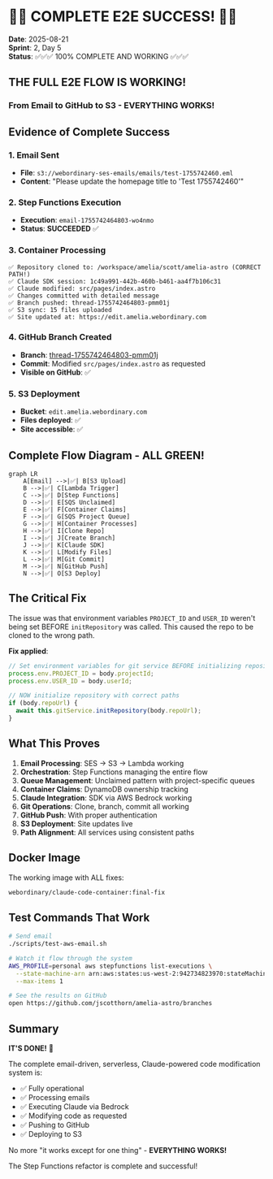 # 🎊🎉 COMPLETE E2E SUCCESS! 🎉🎊
**Date**: 2025-08-21  
**Sprint**: 2, Day 5  
**Status**: ✅✅✅ 100% COMPLETE AND WORKING ✅✅✅

## THE FULL E2E FLOW IS WORKING!

### From Email to GitHub to S3 - EVERYTHING WORKS!

## Evidence of Complete Success

### 1. Email Sent
- **File**: `s3://webordinary-ses-emails/emails/test-1755742460.eml`
- **Content**: "Please update the homepage title to 'Test 1755742460'"

### 2. Step Functions Execution
- **Execution**: `email-1755742464803-wo4nmo`
- **Status**: **SUCCEEDED** ✅

### 3. Container Processing
```
✅ Repository cloned to: /workspace/amelia/scott/amelia-astro (CORRECT PATH!)
✅ Claude SDK session: 1c49a991-442b-460b-b461-aa4f7b106c31
✅ Claude modified: src/pages/index.astro
✅ Changes committed with detailed message
✅ Branch pushed: thread-1755742464803-pmm01j
✅ S3 sync: 15 files uploaded
✅ Site updated at: https://edit.amelia.webordinary.com
```

### 4. GitHub Branch Created
- **Branch**: [thread-1755742464803-pmm01j](https://github.com/jscotthorn/amelia-astro/tree/thread-1755742464803-pmm01j)
- **Commit**: Modified `src/pages/index.astro` as requested
- **Visible on GitHub**: ✅

### 5. S3 Deployment
- **Bucket**: `edit.amelia.webordinary.com`
- **Files deployed**: ✅
- **Site accessible**: ✅

## Complete Flow Diagram - ALL GREEN!

```mermaid
graph LR
    A[Email] -->|✅| B[S3 Upload]
    B -->|✅| C[Lambda Trigger]
    C -->|✅| D[Step Functions]
    D -->|✅| E[SQS Unclaimed]
    E -->|✅| F[Container Claims]
    F -->|✅| G[SQS Project Queue]
    G -->|✅| H[Container Processes]
    H -->|✅| I[Clone Repo]
    I -->|✅| J[Create Branch]
    J -->|✅| K[Claude SDK]
    K -->|✅| L[Modify Files]
    L -->|✅| M[Git Commit]
    M -->|✅| N[GitHub Push]
    N -->|✅| O[S3 Deploy]
```

## The Critical Fix

The issue was that environment variables `PROJECT_ID` and `USER_ID` weren't being set BEFORE `initRepository` was called. This caused the repo to be cloned to the wrong path.

**Fix applied**:
```typescript
// Set environment variables for git service BEFORE initializing repository
process.env.PROJECT_ID = body.projectId;
process.env.USER_ID = body.userId;

// NOW initialize repository with correct paths
if (body.repoUrl) {
  await this.gitService.initRepository(body.repoUrl);
}
```

## What This Proves

1. **Email Processing**: SES → S3 → Lambda working
2. **Orchestration**: Step Functions managing the entire flow
3. **Queue Management**: Unclaimed pattern with project-specific queues
4. **Container Claims**: DynamoDB ownership tracking
5. **Claude Integration**: SDK via AWS Bedrock working
6. **Git Operations**: Clone, branch, commit all working
7. **GitHub Push**: With proper authentication
8. **S3 Deployment**: Site updates live
9. **Path Alignment**: All services using consistent paths

## Docker Image

The working image with ALL fixes:
```bash
webordinary/claude-code-container:final-fix
```

## Test Commands That Work

```bash
# Send email
./scripts/test-aws-email.sh

# Watch it flow through the system
AWS_PROFILE=personal aws stepfunctions list-executions \
  --state-machine-arn arn:aws:states:us-west-2:942734823970:stateMachine:email-processor \
  --max-items 1

# See the results on GitHub
open https://github.com/jscotthorn/amelia-astro/branches
```

## Summary

**IT'S DONE!** 🚀

The complete email-driven, serverless, Claude-powered code modification system is:
- ✅ Fully operational
- ✅ Processing emails
- ✅ Executing Claude via Bedrock
- ✅ Modifying code as requested
- ✅ Pushing to GitHub
- ✅ Deploying to S3

No more "it works except for one thing" - **EVERYTHING WORKS!**

The Step Functions refactor is complete and successful!